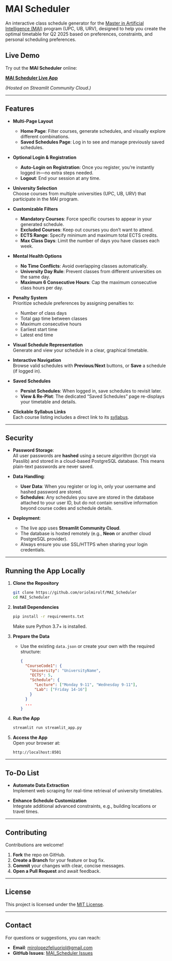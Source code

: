 # MAI Scheduler

An interactive class schedule generator for the [Master in Artificial Intelligence (MAI)](https://www.fib.upc.edu/en/studies/masters/master-artificial-intelligence) program (UPC, UB, URV), designed to help you create the optimal timetable for Q2 2025 based on preferences, constraints, and personal scheduling preferences.

## Live Demo

Try out the **MAI Scheduler** online:

[**MAI Scheduler Live App**](https://mai-scheduler.streamlit.app)

*(Hosted on Streamlit Community Cloud.)*

---

## Features

- **Multi-Page Layout**  
  - **Home Page**: Filter courses, generate schedules, and visually explore different combinations.  
  - **Saved Schedules Page**: Log in to see and manage previously saved schedules.

- **Optional Login & Registration**  
  - **Auto-Login on Registration**: Once you register, you’re instantly logged in—no extra steps needed.  
  - **Logout**: End your session at any time.

- **University Selection**  
  Choose courses from multiple universities (UPC, UB, URV) that participate in the MAI program.

- **Customizable Filters**  
  - **Mandatory Courses**: Force specific courses to appear in your generated schedule.
  - **Excluded Courses**: Keep out courses you don’t want to attend.
  - **ECTS Range**: Specify minimum and maximum total ECTS credits.
  - **Max Class Days**: Limit the number of days you have classes each week.

- **Mental Health Options**  
  - **No Time Conflicts**: Avoid overlapping classes automatically.
  - **University Day Rule**: Prevent classes from different universities on the same day.
  - **Maximum 6 Consecutive Hours**: Cap the maximum consecutive class hours per day.

- **Penalty System**  
  Prioritize schedule preferences by assigning penalties to:
  - Number of class days
  - Total gap time between classes
  - Maximum consecutive hours
  - Earliest start time
  - Latest end time

- **Visual Schedule Representation**  
  Generate and view your schedule in a clear, graphical timetable.

- **Interactive Navigation**  
  Browse valid schedules with **Previous**/**Next** buttons, or **Save** a schedule (if logged in).

- **Saved Schedules**  
  - **Persist Schedules**: When logged in, save schedules to revisit later.
  - **View & Re-Plot**: The dedicated “Saved Schedules” page re-displays your timetable and details.

- **Clickable Syllabus Links**  
  Each course listing includes a direct link to its [syllabus](https://www.fib.upc.edu/en/studies/masters/master-artificial-intelligence/curriculum/syllabus/MBM-CODE).

---

## Security

- **Password Storage**:  
  All user passwords are **hashed** using a secure algorithm (bcrypt via Passlib) and stored in a cloud-based PostgreSQL database. This means plain-text passwords are never saved.
  
- **Data Handling**:  
  - **User Data**: When you register or log in, only your username and hashed password are stored.  
  - **Schedules**: Any schedules you save are stored in the database attached to your user ID, but do not contain sensitive information beyond course codes and schedule details.
  
- **Deployment**:  
  - The live app uses **Streamlit Community Cloud**.  
  - The database is hosted remotely (e.g., **Neon** or another cloud PostgreSQL provider).  
  - Always ensure you use SSL/HTTPS when sharing your login credentials.

---

## Running the App Locally

1. **Clone the Repository**  
   ```bash
   git clone https://github.com/oriolmirolf/MAI_Scheduler
   cd MAI_Scheduler
   ```

2. **Install Dependencies**  
   ```bash
   pip install -r requirements.txt
   ```  
   Make sure Python 3.7+ is installed.

3. **Prepare the Data**  
   - Use the existing `data.json` or create your own with the required structure:
     ```json
     {
       "CourseCode1": {
         "University": "UniversityName",
         "ECTS": 5,
         "Schedule": {
           "Lecture": ["Monday 9-11", "Wednesday 9-11"],
           "Lab": ["Friday 14-16"]
         }
       }
       ...
     }
     ```

4. **Run the App**  
   ```bash
   streamlit run streamlit_app.py
   ```

5. **Access the App**  
   Open your browser at:
   ```
   http://localhost:8501
   ```

---

## To-Do List

- **Automate Data Extraction**  
  Implement web scraping for real-time retrieval of university timetables.
  
- **Enhance Schedule Customization**  
  Integrate additional advanced constraints, e.g., building locations or travel times.

---

## Contributing

Contributions are welcome!

1. **Fork** the repo on GitHub.  
2. **Create a Branch** for your feature or bug fix.  
3. **Commit** your changes with clear, concise messages.  
4. **Open a Pull Request** and await feedback.

---

## License

This project is licensed under the [MIT License](https://mit-license.org).

---

## Contact

For questions or suggestions, you can reach:

- **Email**: mirolopezfeliuoriol@gmail.com  
- **GitHub Issues**: [MAI_Scheduler Issues](https://github.com/oriolmirolf/MAI_Scheduler/issues)
